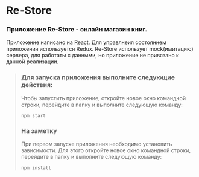 # <a href="https://www.google.com/imgres?imgurl=https%3A%2F%2Fst.depositphotos.com%2F2001403%2F2890%2Fi%2F450%2Fdepositphotos_28904783-stock-photo-old-vintage-books-on-wooden.jpg&imgrefurl=https%3A%2F%2Fru.depositphotos.com%2Fstock-photos%2F%25D0%25BA%25D0%25BD%25D0%25B8%25D0%25B3%25D0%25B0-%25D0%25BD%25D0%25B0-%25D1%2581%25D1%2582%25D0%25BE%25D0%25BB%25D0%25B5.html&docid=3ltvYAbHnSsr1M&tbnid=cJIpSm13XvFrXM&vet=1&w=600&h=600&itg=1&bih=747&biw=1142&ved=2ahUKEwiSypfeh-HqAhXu_CoKHW5eA24QxiAoAHoECAEQEw&iact=c&ictx=1" alt="to-do" width="30" height="auto"/></a> Re-Store
### Приложение Re-Store - онлайн магазин книг.

Приложение написано на React. Для управлнеия состоянием приложения используется Redux.
Re-Store использует mock(имитацию) сервера, для работаты с данными, но приложение не привязано к данной реализации.
  
> ### Для запуска приложения выполните следующие действия:
> Чтобы запустить приложение, откройте новое окно командной строки, перейдите в папку и выполните следующую команду:
> 
> ```
> npm start
> ```  
>  
> ### На заметку
> При первом запуске приложения необходимо установить зависимости. Для этого откройте новое окно командной строки, перейдите в папку и выполните следующую команду:
> ```
> npm install
> ```  
